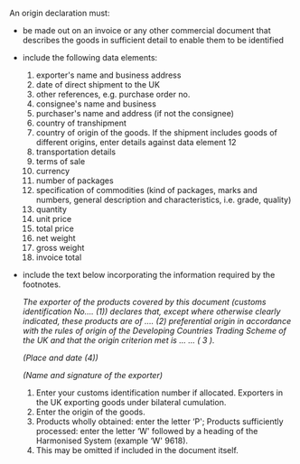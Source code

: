An origin declaration must:

- be made out on an invoice or any other commercial document that describes the goods in sufficient detail to enable them to be identified

- include the following data elements:

    1.	exporter's name and business address
    2.	date of direct shipment to the UK
    3.	other references, e.g. purchase order no.
    4.	consignee's name and business
    5.	purchaser's name and address (if not the consignee)
    6.	country of transhipment
    7.	country of origin of the goods. If the shipment includes goods of different origins, enter details against data element 12
    8.	transportation details
    9.	terms of sale
    10.	currency
    11.	number of packages
    12.	specification of commodities (kind of packages, marks and numbers, general description and characteristics, i.e. grade, quality)
    13.	quantity
    14.	unit price
    15.	total price
    16.	net weight
    17.	gross weight
    18.	invoice total

- include the text below incorporating the information required by the footnotes. 

    *The exporter of the products covered by this document (customs identification No…. (1)) declares that, except where otherwise clearly indicated, these products are of …. (2) preferential origin in accordance with the rules of origin of the Developing Countries Trading Scheme of the UK and that the origin criterion met is … … ( 3 ).*

    *(Place and date (4))*

    *(Name and signature of the exporter)*

    1.	Enter your customs identification number if allocated. Exporters in the UK exporting goods under bilateral cumulation.
    2.	Enter the origin of the goods.
    3.	Products wholly obtained: enter the letter ‘P'; Products sufficiently processed: enter the letter ‘W' followed by a heading of the Harmonised System (example ‘W' 9618).
    4.	This may be omitted if included in the document itself.